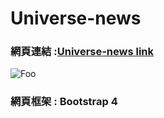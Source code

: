 # Universe-news

### 網頁連結 :[Universe-news link](https://sunghaoru.azurewebsites.net/)  

![Foo](https://scontent.ftpe8-1.fna.fbcdn.net/v/t1.0-9/32266894_1808217052535071_6853420013613744128_n.jpg?_nc_cat=0&oh=e7c0b2c971e7d210e936c0f4ab8f27e9&oe=5B52FB18 "Universe-news")  

### 網頁框架 : Bootstrap 4

